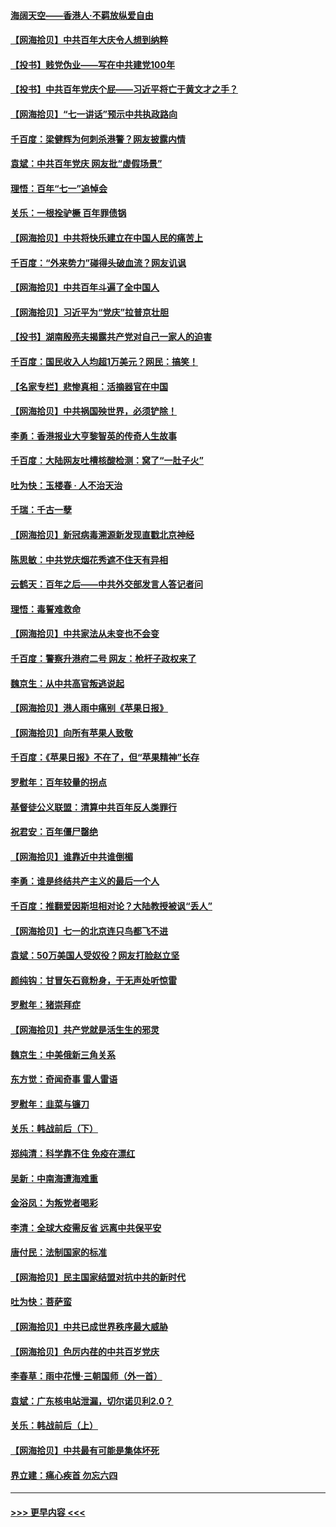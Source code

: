 #### [海阔天空——香港⼈·不羁放纵爱⾃由](../pages/nsc993/n13069407.md?t=07060451) 
#### [【网海拾贝】中共百年大庆令人想到纳粹](../pages/nsc993/n13068483.md?t=07060451) 
#### [【投书】贱党伪业——写在中共建党100年](../pages/nsc993/n13067843.md?t=07060451) 
#### [【投书】中共百年党庆个屁——习近平将亡于黄文才之手？](../pages/nsc993/n13067425.md?t=07060451) 
#### [【网海拾贝】“七一讲话”预示中共执政路向](../pages/nsc993/n13066434.md?t=07060451) 
#### [千百度：梁健辉为何刺杀港警？网友披露内情](../pages/nsc993/n13066979.md?t=07060451) 
#### [袁斌：中共百年党庆 网友批“虚假场景”](../pages/nsc993/n13066385.md?t=07060451) 
#### [理悟：百年“七一”追悼会](../pages/nsc993/n13066106.md?t=07060451) 
#### [关乐：一根拴驴橛 百年罪债锅](../pages/nsc993/n13066089.md?t=07060451) 
#### [【网海拾贝】中共将快乐建立在中国人民的痛苦上](../pages/nsc993/n13064939.md?t=07060451) 
#### [千百度：“外来势力”碰得头破血流？网友讥讽](../pages/nsc993/n13064878.md?t=07060451) 
#### [【网海拾贝】中共百年斗遍了全中国人](../pages/nsc993/n13060020.md?t=07060451) 
#### [【网海拾贝】习近平为“党庆”拉普京壮胆](../pages/nsc993/n13057781.md?t=07060451) 
#### [【投书】湖南殷亮夫揭露共产党对自己一家人的迫害](../pages/nsc993/n13057744.md?t=07060451) 
#### [千百度：国民收入人均超1万美元？网民：搞笑！](../pages/nsc993/n13057692.md?t=07060451) 
#### [【名家专栏】悲惨真相：活摘器官在中国](../pages/nsc993/n13056611.md?t=07060451) 
#### [【网海拾贝】中共祸国殃世界，必须铲除！](../pages/nsc993/n13056011.md?t=07060451) 
#### [李勇：香港报业大亨黎智英的传奇人生故事](../pages/nsc993/n13055258.md?t=07060451) 
#### [千百度：大陆网友吐槽核酸检测：窝了“一肚子火”](../pages/nsc993/n13055194.md?t=07060451) 
#### [吐为快：玉楼春 · 人不治天治](../pages/nsc993/n13054028.md?t=07060451) 
#### [千瑞：千古一孽](../pages/nsc993/n13054016.md?t=07060451) 
#### [【网海拾贝】新冠病毒溯源新发现直戳北京神经](../pages/nsc993/n13052425.md?t=07060451) 
#### [陈思敏：中共党庆烟花秀遮不住天有异相](../pages/nsc993/n13052020.md?t=07060451) 
#### [云鹤天：百年之后——中共外交部发言人答记者问](../pages/nsc993/n13051604.md?t=07060451) 
#### [理悟：毒誓难救命](../pages/nsc993/n13051601.md?t=07060451) 
#### [【网海拾贝】中共家法从未变也不会变](../pages/nsc993/n13050366.md?t=07060451) 
#### [千百度：警察升港府二号 网友：枪杆子政权来了](../pages/nsc993/n13050261.md?t=07060451) 
#### [魏京生：从中共高官叛逃说起](../pages/nsc993/n13048997.md?t=07060451) 
#### [【网海拾贝】港人雨中痛别《苹果日报》](../pages/nsc993/n13048941.md?t=07060451) 
#### [【网海拾贝】向所有苹果人致敬](../pages/nsc993/n13046795.md?t=07060451) 
#### [千百度：《苹果日报》不在了，但“苹果精神”长存](../pages/nsc993/n13046703.md?t=07060451) 
#### [罗慰年：百年较量的拐点](../pages/nsc993/n13046542.md?t=07060451) 
#### [基督徒公义联盟：清算中共百年反人类罪行](../pages/nsc993/n13046499.md?t=07060451) 
#### [祝君安：百年僵尸罄绝](../pages/nsc993/n13045595.md?t=07060451) 
#### [【网海拾贝】谁靠近中共谁倒楣](../pages/nsc993/n13044667.md?t=07060451) 
#### [李勇：谁是终结共产主义的最后一个人](../pages/nsc993/n13044397.md?t=07060451) 
#### [千百度：推翻爱因斯坦相对论？大陆教授被讽“丢人”](../pages/nsc993/n13043908.md?t=07060451) 
#### [【网海拾贝】七一的北京连只鸟都飞不进](../pages/nsc993/n13041377.md?t=07060451) 
#### [袁斌：50万美国人受奴役？网友打脸赵立坚](../pages/nsc993/n13041330.md?t=07060451) 
#### [颜纯钩：甘冒矢石竟粉身，于无声处听惊雷](../pages/nsc993/n13041140.md?t=07060451) 
#### [罗慰年：猪崇拜症](../pages/nsc993/n13041071.md?t=07060451) 
#### [【网海拾贝】共产党就是活生生的邪灵](../pages/nsc993/n13036627.md?t=07060451) 
#### [魏京生：中美俄新三角关系](../pages/nsc993/n13035986.md?t=07060451) 
#### [东方觉：奇闻奇事 雷人雷语](../pages/nsc993/n13035878.md?t=07060451) 
#### [罗慰年：韭菜与镰刀](../pages/nsc993/n13034374.md?t=07060451) 
#### [关乐：韩战前后（下）](../pages/nsc993/n13034113.md?t=07060451) 
#### [郑纯清：科学靠不住 免疫在漂红](../pages/nsc993/n13034093.md?t=07060451) 
#### [吴新：中南海遭海难重](../pages/nsc993/n13034084.md?t=07060451) 
#### [金浴凤：为叛党者喝彩](../pages/nsc993/n13034058.md?t=07060451) 
#### [李清：全球大疫需反省 远离中共保平安](../pages/nsc993/n13033784.md?t=07060451) 
#### [唐付民：法制国家的标准](../pages/nsc993/n13032944.md?t=07060451) 
#### [【网海拾贝】民主国家结盟对抗中共的新时代](../pages/nsc993/n13031717.md?t=07060451) 
#### [吐为快：菩萨蛮](../pages/nsc993/n13030033.md?t=07060451) 
#### [【网海拾贝】中共已成世界秩序最大威胁](../pages/nsc993/n13028138.md?t=07060451) 
#### [【网海拾贝】色厉内荏的中共百岁党庆](../pages/nsc993/n13025582.md?t=07060451) 
#### [李春草：雨中花慢‧三朝国师（外一首）](../pages/nsc993/n13025567.md?t=07060451) 
#### [袁斌：广东核电站泄漏，切尔诺贝利2.0？](../pages/nsc993/n13025475.md?t=07060451) 
#### [关乐：韩战前后（上）](../pages/nsc993/n13025387.md?t=07060451) 
#### [【网海拾贝】中共最有可能是集体坏死](../pages/nsc993/n13023101.md?t=07060451) 
#### [界立建：痛心疾首 勿忘六四](../pages/nsc993/n13022339.md?t=07060451) 

----
#### [ >>> 更早内容 <<< ](../indexes/nsc993-earlier.md)
